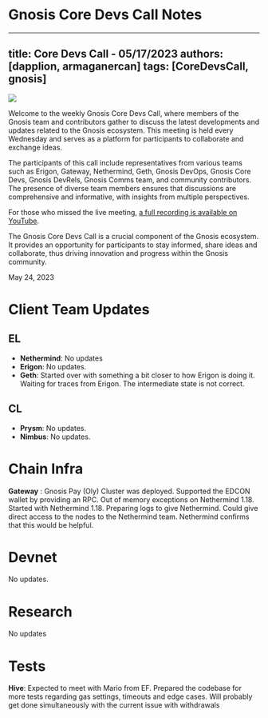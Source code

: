 # Gnosis Core Devs Call Notes
---
title: Core Devs Call - 05/17/2023
authors: [dapplion, armaganercan]
tags: [CoreDevsCall, gnosis]
---

![](https://hackmd.io/_uploads/ry2EcAirh.png)

Welcome to the weekly Gnosis Core Devs Call, where members of the Gnosis team and contributors gather to discuss the latest developments and updates related to the Gnosis ecosystem. This meeting is held every Wednesday and serves as a platform for participants to collaborate and exchange ideas.

The participants of this call include representatives from various teams such as Erigon, Gateway, Nethermind, Geth, Gnosis DevOps, Gnosis Core Devs, Gnosis DevRels, Gnosis Comms team, and community contributors. The presence of diverse team members ensures that discussions are comprehensive and informative, with insights from multiple perspectives.

For those who missed the live meeting, [a full recording is available on YouTube](https://youtu.be/rpOGNxP17Xc). 

The Gnosis Core Devs Call is a crucial component of the Gnosis ecosystem. It provides an opportunity for participants to stay informed, share ideas and collaborate, thus driving innovation and progress within the Gnosis community.

May 24, 2023

# Client Team Updates
## EL

* **Nethermind**: No updates
* **Erigon**: No updates.
* **Geth**: Started over with something a bit closer to how Erigon is doing it. Waiting for traces from Erigon. The intermediate state is not correct.


## CL

* **Prysm**: No updates.
* **Nimbus**: No updates.

# Chain Infra
**Gateway** : Gnosis Pay (Oly) Cluster was deployed. Supported the EDCON wallet by providing an RPC. Out of memory exceptions on Nethermind 1.18. Started with Nethermind 1.18. Preparing logs to give Nethermind. Could give direct access to the nodes to the Nethermind team. Nethermind confirms that this would be helpful. 

# Devnet

No updates.

# Research

No updates

# Tests
**Hive**: Expected to meet with Mario from EF. Prepared the codebase for more tests regarding gas settings, timeouts and edge cases. Will probably get done simultaneously with the current issue with withdrawals










